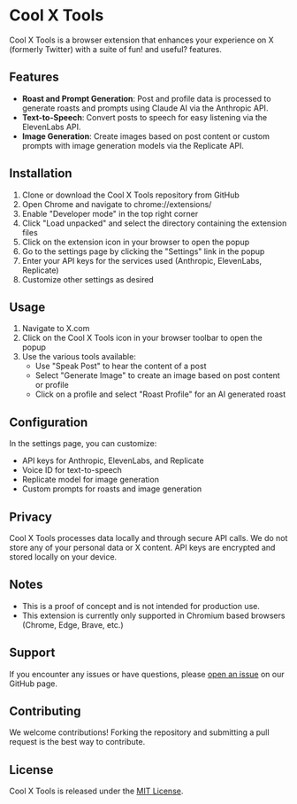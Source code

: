 # Cool X Tools

Cool X Tools is a browser extension that enhances your experience on X (formerly Twitter) with a suite of fun! and useful? features.

## Features

- **Roast and Prompt Generation**: Post and profile data is processed to generate roasts and prompts using Claude AI via the Anthropic API.
- **Text-to-Speech**: Convert posts to speech for easy listening via the ElevenLabs API.
- **Image Generation**: Create images based on post content or custom prompts with image generation models via the Replicate API.

## Installation

1. Clone or download the Cool X Tools repository from GitHub
2. Open Chrome and navigate to chrome://extensions/
3. Enable "Developer mode" in the top right corner
4. Click "Load unpacked" and select the directory containing the extension files
5. Click on the extension icon in your browser to open the popup
6. Go to the settings page by clicking the "Settings" link in the popup
7. Enter your API keys for the services used (Anthropic, ElevenLabs, Replicate)
8. Customize other settings as desired

## Usage

1. Navigate to X.com
2. Click on the Cool X Tools icon in your browser toolbar to open the popup
3. Use the various tools available:
   - Use "Speak Post" to hear the content of a post
   - Select "Generate Image" to create an image based on post content or profile
   - Click on a profile and select "Roast Profile" for an AI generated roast

## Configuration

In the settings page, you can customize:
- API keys for Anthropic, ElevenLabs, and Replicate
- Voice ID for text-to-speech
- Replicate model for image generation
- Custom prompts for roasts and image generation

## Privacy

Cool X Tools processes data locally and through secure API calls. We do not store any of your personal data or X content. API keys are encrypted and stored locally on your device.

## Notes

- This is a proof of concept and is not intended for production use.
- This extension is currently only supported in Chromium based browsers (Chrome, Edge, Brave, etc.)

## Support

If you encounter any issues or have questions, please [open an issue](https://github.com/burconsult/Cool-X-Tools/issues) on our GitHub page.

## Contributing

We welcome contributions! Forking the repository and submitting a pull request is the best way to contribute.

## License

Cool X Tools is released under the [MIT License](https://github.com/burconsult/Cool-X-Tools/blob/main/LICENSE).